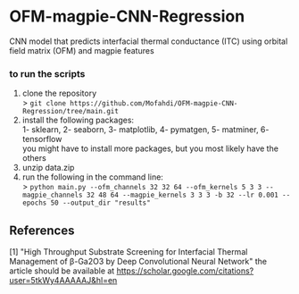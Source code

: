 # OFM-magpie-CNN-Regression
CNN model that predicts interfacial thermal conductance (ITC) using orbital field matrix (OFM) and magpie features

### to run the scripts
1. clone the repository<br>
        > `git clone https://github.com/Mofahdi/OFM-magpie-CNN-Regression/tree/main.git`
2. install the following packages: <br>1- sklearn, 2- seaborn, 3- matplotlib, 4- pymatgen, 5- matminer, 6- tensorflow<br>
you might have to install more packages, but you most likely have the others
3. unzip data.zip
4.  run the following in the command line: <br>
        > `python main.py --ofm_channels 32 32 64 --ofm_kernels 5 3 3 --magpie_channels 32 48 64 --magpie_kernels 3 3 3 -b 32 --lr 0.001 --epochs 50 --output_dir "results"`

## References
[1] "High Throughput Substrate Screening for Interfacial Thermal Management of β-Ga2O3 by Deep Convolutional Neural Network"
the article should be available at https://scholar.google.com/citations?user=5tkWy4AAAAAJ&hl=en
